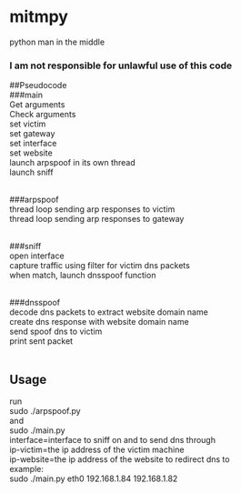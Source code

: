 # mitmpy
python man in the middle

### I am not responsible for unlawful use of this code

##Pseudocode<br>
###main<br>
Get arguments<br>
Check arguments<br>
set victim<br>
set gateway<br>
set interface<br>
set website<br>
launch arpspoof in its own thread<br>
launch sniff<br><br>

###arpspoof<br>
thread loop sending arp responses to victim<br>
thread loop sending arp responses to gateway<br><br>

###sniff<br>
open interface<br>
capture traffic using filter for victim dns packets<br>
when match, launch dnsspoof function<br><br>

###dnsspoof<br>
decode dns packets to extract website domain name<br>
create dns response with website domain name<br>
send spoof dns to victim<br>
print sent packet<br><br>

## Usage<br>
run<br>
sudo ./arpspoof.py<br>
and<br>
sudo ./main.py <interface> <ip-victim> <ip-website><br>
interface=interface to sniff on and to send dns through<br>
ip-victim=the ip address of the victim machine<br>
ip-website=the ip address of the website to redirect dns to<br>
example:<br>
sudo ./main.py eth0 192.168.1.84 192.168.1.82<br>


